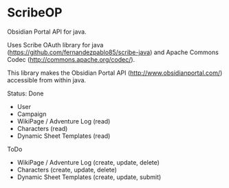 ScribeOP
========

Obsidian Portal API for java.

Uses Scribe OAuth library for java (https://github.com/fernandezpablo85/scribe-java)
and Apache Commons Codec (http://commons.apache.org/codec/).


This library makes the Obsidian Portal API (http://www.obsidianportal.com/) accessible from within java.

Status:
Done
- User
- Campaign
- WikiPage / Adventure Log (read)
- Characters (read)
- Dynamic Sheet Templates (read)

ToDo
- WikiPage / Adventure Log (create, update, delete)
- Characters (create, update, delete)
- Dynamic Sheet Templates (create, update, submit)
